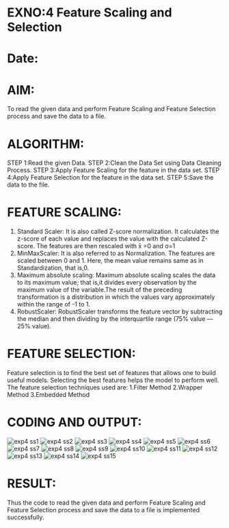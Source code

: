 # EXNO:4  Feature Scaling and Selection
# Date:

# AIM:
To read the given data and perform Feature Scaling and Feature Selection process and save the
data to a file.

# ALGORITHM:
STEP 1:Read the given Data.
STEP 2:Clean the Data Set using Data Cleaning Process.
STEP 3:Apply Feature Scaling for the feature in the data set.
STEP 4:Apply Feature Selection for the feature in the data set.
STEP 5:Save the data to the file.

# FEATURE SCALING:
1. Standard Scaler: It is also called Z-score normalization. It calculates the z-score of each value and replaces the value with the calculated Z-score. The features are then rescaled with x̄ =0 and σ=1
2. MinMaxScaler: It is also referred to as Normalization. The features are scaled between 0 and 1. Here, the mean value remains same as in Standardization, that is,0.
3. Maximum absolute scaling: Maximum absolute scaling scales the data to its maximum value; that is,it divides every observation by the maximum value of the variable.The result of the preceding transformation is a distribution in which the values vary approximately within the range of -1 to 1.
4. RobustScaler: RobustScaler transforms the feature vector by subtracting the median and then dividing by the interquartile range (75% value — 25% value).

# FEATURE SELECTION:
Feature selection is to find the best set of features that allows one to build useful models. Selecting the best features helps the model to perform well.
The feature selection techniques used are:
1.Filter Method
2.Wrapper Method
3.Embedded Method

# CODING AND OUTPUT:

![exp4 ss1](https://github.com/smriti1910/EXNO-4-DS/assets/133334803/8df28628-a210-4d27-8ebc-2ce57e433e1d)
![exp4 ss2](https://github.com/smriti1910/EXNO-4-DS/assets/133334803/592ee5d5-a7c1-43a0-82fc-001da79ac689)
![exp4 ss3](https://github.com/smriti1910/EXNO-4-DS/assets/133334803/ff25fef5-0628-4535-91e0-c86d8e60d3db)
![exp4 ss4](https://github.com/smriti1910/EXNO-4-DS/assets/133334803/e7bab417-72c7-4557-a111-2488c691802f)
![exp4 ss5](https://github.com/smriti1910/EXNO-4-DS/assets/133334803/7dd055c5-ff5a-4e1d-a666-415d2982d4b1)
![exp4 ss6](https://github.com/smriti1910/EXNO-4-DS/assets/133334803/f0746307-1ce9-40e0-9fc4-c8ed5dfcef7d)
![exp4 ss7](https://github.com/smriti1910/EXNO-4-DS/assets/133334803/03a666c9-789a-4a61-bcfc-9574446fdf78)
![exp4 ss8](https://github.com/smriti1910/EXNO-4-DS/assets/133334803/9cb37f19-6c1d-4c29-a40d-2ecedacf53cb)
![exp4 ss9](https://github.com/smriti1910/EXNO-4-DS/assets/133334803/441951f9-2fac-4ca0-af11-cbef29d6d6c2)
![exp4 ss10](https://github.com/smriti1910/EXNO-4-DS/assets/133334803/83a8e728-916e-4ebc-8ae8-c8e2ae8c1d04)
![exp4 ss11](https://github.com/smriti1910/EXNO-4-DS/assets/133334803/9de22b2a-f974-4f03-ad32-3b71392c3b82)
![exp4 ss12](https://github.com/smriti1910/EXNO-4-DS/assets/133334803/4267ed4a-c0c6-4a37-8418-8f9380eba008)
![exp4 ss13](https://github.com/smriti1910/EXNO-4-DS/assets/133334803/f3d75cd2-c43a-45b8-bc9c-27adcf067984)
![exp4 ss14](https://github.com/smriti1910/EXNO-4-DS/assets/133334803/2810c555-4662-46b6-9677-ecc156c573bd)
![exp4 ss15](https://github.com/smriti1910/EXNO-4-DS/assets/133334803/32cac4e2-3e3f-42fa-86c6-ac406be89c83)


# RESULT:
Thus the code to read the given data and perform Feature Scaling and Feature Selection process and save the data to a file is implemented successfully.
